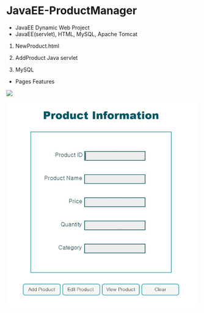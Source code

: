 # JavaEE-ProductManager
- JavaEE Dynamic Web Project
- JavaEE(servlet), HTML, MySQL, Apache Tomcat


1. NewProduct.html 
    
2. AddProduct Java servlet

3. MySQL


* Pages Features
<img src="https://github.com/JieunKwon/JavaEE-ProductManager/Capture_html.JPG" width="250">

![image](./Capture_html.JPG)

